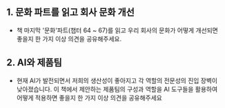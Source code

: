 ## 1. 문화 파트를 읽고 회사 문화 개선

- 책 마지막 '문화'파트(챕터 64 ~ 67)를 읽고 우리 회사의 문화가 어떻게 개선되면 좋을지 한 가지 이상 의견을 공유해주세요.

## 2. AI와 제품팀

- 현재 AI가 발전되면서 저희의 생산성이 좋아지고 각 역할의 전문성의 진입 장벽이 낮아졌습니다. 이 책에서 제안하는 제품팀의 구성과 역할을 AI 도구들을 활용하여 어떻게 적용하면 좋을지 한 가지 이상 의견을 공유해주세요
